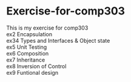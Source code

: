 # Exercise-for-comp303  
This is my exercise for comp303   
ex2 Encapsulation  
ex34 Types and Interfaces & Object state  
ex5 Unit Testing  
ex6 Composition  
ex7 Inheritance  
ex8 Inversion of Control  
ex9 Funtional design 
